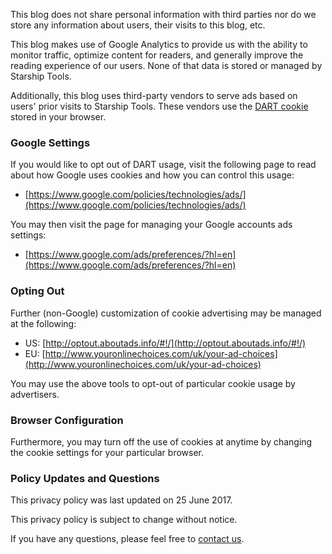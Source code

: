 This blog does not share personal information with third parties nor do we
store any information about users, their visits to this blog, etc.

This blog makes use of Google Analytics to provide us with the ability to
monitor traffic, optimize content for readers, and generally improve the
reading experience of our users. None of that data is stored or managed by
Starship Tools.

Additionally, this blog uses third-party vendors to serve ads based on users'
prior visits to Starship Tools. These vendors use the
[DART cookie](https://en.wikipedia.org/wiki/DoubleClick) stored in your
browser.


### Google Settings

If you would like to opt out of DART usage, visit the following page to read
about how Google uses cookies and how you can control this usage:

* [https://www.google.com/policies/technologies/ads/](https://www.google.com/policies/technologies/ads/)

You may then visit the page for managing your Google accounts ads settings:

* [https://www.google.com/ads/preferences/?hl=en](https://www.google.com/ads/preferences/?hl=en)


### Opting Out

Further (non-Google) customization of cookie advertising may be managed at
the following:

* US: [http://optout.aboutads.info/#!/](http://optout.aboutads.info/#!/)
* EU: [http://www.youronlinechoices.com/uk/your-ad-choices](http://www.youronlinechoices.com/uk/your-ad-choices)

You may use the above tools to opt-out of particular cookie usage by
advertisers.


### Browser Configuration

Furthermore, you may turn off the use of cookies at anytime by changing the
cookie settings for your particular browser.


### Policy Updates and Questions

This privacy policy was last updated on 25 June 2017.

This privacy policy is subject to change without notice.

If you have any questions, please feel free to
[contact us](/contact.html).
